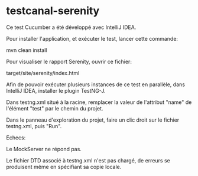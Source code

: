 # testcanal-serenity
Ce test Cucumber a été développé avec IntelliJ IDEA.


Pour installer l'application, et exécuter le test, lancer cette commande:

mvn clean install


Pour visualiser le rapport Serenity, ouvrir ce fichier:

target/site/serenity/index.html


Afin de pouvoir exécuter plusieurs instances de ce test en parallèle, dans IntelliJ IDEA, installer le plugin TestNG-J.

Dans testng.xml situé à la racine, remplacer la valeur de l'attribut "name" de l'élément "test" par le chemin du projet.

Dans le panneau d'exploration du projet, faire un clic droit sur le fichier testng.xml, puis "Run".


Echecs:

Le MockServer ne répond pas.

Le fichier DTD associé à testng.xml n'est pas chargé, de erreurs se produisent même en spécifiant sa copie locale.
